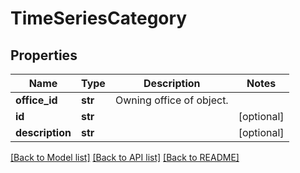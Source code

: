 # TimeSeriesCategory

## Properties
Name | Type | Description | Notes
------------ | ------------- | ------------- | -------------
**office_id** | **str** | Owning office of object. | 
**id** | **str** |  | [optional] 
**description** | **str** |  | [optional] 

[[Back to Model list]](../README.md#documentation-for-models) [[Back to API list]](../README.md#documentation-for-api-endpoints) [[Back to README]](../README.md)


